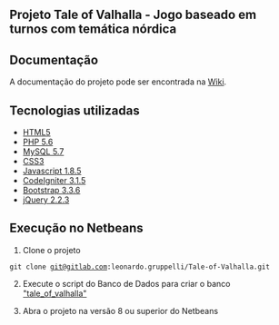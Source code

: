## Projeto Tale of Valhalla - Jogo baseado em turnos com temática nórdica

## Documentação

A documentação do projeto pode ser encontrada na [Wiki](https://gitlab.com/leonardo.gruppelli/Tale-of-Valhalla/wikis/home).

## Tecnologias utilizadas
- [HTML5](https://developer.mozilla.org/pt-BR/docs/Web/HTML)
- [PHP 5.6](http://php.net/manual/pt_BR/)
- [MySQL 5.7](https://dev.mysql.com/doc/refman/5.7/en/)
- [CSS3](https://developer.mozilla.org/pt-BR/docs/Web/CSS)
- [Javascript 1.8.5](https://developer.mozilla.org/pt-BR/docs/Web/JavaScript)
- [CodeIgniter 3.1.5](https://www.codeigniter.com/user_guide/)
- [Bootstrap 3.3.6](http://getbootstrap.com.br/components/)
- [jQuery 2.2.3](https://api.jquery.com/)

## Execução no Netbeans
1. Clone o projeto 

<code>git clone git@gitlab.com:leonardo.gruppelli/Tale-of-Valhalla.git</code>

2. Execute o script do Banco de Dados para criar o banco ["tale_of_valhalla"](https://gitlab.com/leonardo.gruppelli/Tale-of-Valhalla/blob/master/tale_of_valhalla.sql)

3. Abra o projeto na versão 8 ou superior do Netbeans